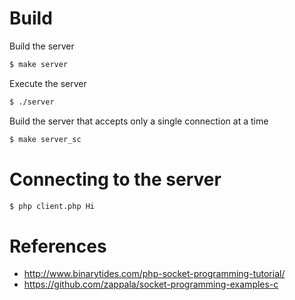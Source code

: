 # Build

Build the server

~~~bash
$ make server
~~~

Execute the server

~~~bash
$ ./server
~~~

Build the server that accepts only a single connection at a time

~~~bash
$ make server_sc
~~~

# Connecting to the server

~~~bash
$ php client.php Hi
~~~

# References
- http://www.binarytides.com/php-socket-programming-tutorial/
- https://github.com/zappala/socket-programming-examples-c
